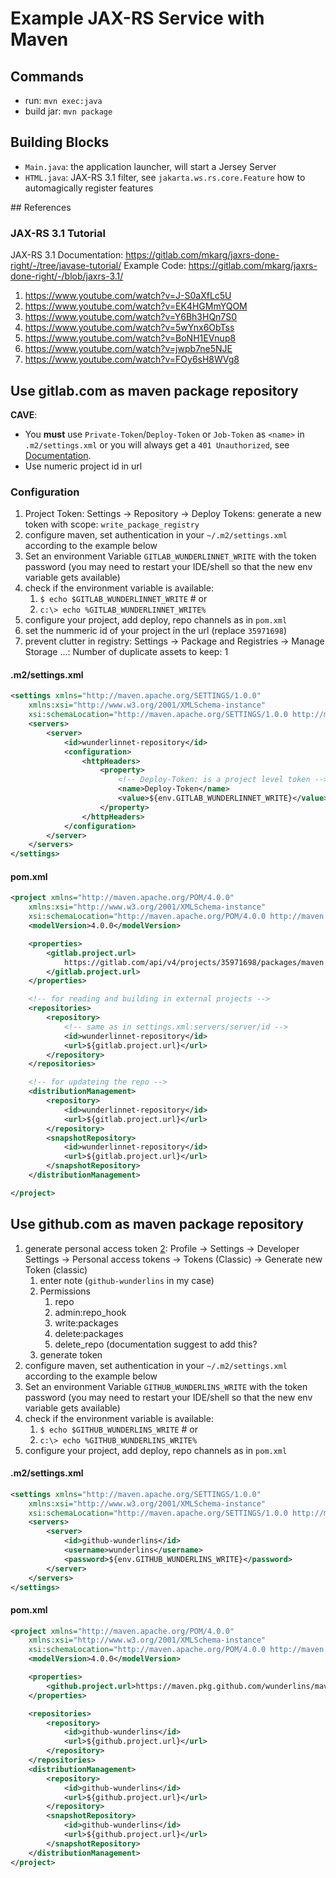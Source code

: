 # Example JAX-RS Service with Maven

## Commands

- run: `mvn exec:java`
- build jar: `mvn package`

## Building Blocks

- `Main.java`: the application launcher, will start a Jersey Server
- `HTML.java`: JAX-RS 3.1 filter, see `jakarta.ws.rs.core.Feature` how to automagically register features

## References

### JAX-RS 3.1 Tutorial

JAX-RS 3.1 Documentation: https://gitlab.com/mkarg/jaxrs-done-right/-/tree/javase-tutorial/
Example Code: https://gitlab.com/mkarg/jaxrs-done-right/-/blob/jaxrs-3.1/

1. https://www.youtube.com/watch?v=J-S0aXfLc5U
2. https://www.youtube.com/watch?v=EK4HGMmYQOM
3. https://www.youtube.com/watch?v=Y6Bh3HQn7S0
4. https://www.youtube.com/watch?v=5wYnx6ObTss
5. https://www.youtube.com/watch?v=BoNH1EVnup8
6. https://www.youtube.com/watch?v=jwpb7ne5NJE
7. https://www.youtube.com/watch?v=FOy6sH8WVg8

## Use gitlab.com as maven package repository

**CAVE**: 
- You **must** use `Private-Token`/`Deploy-Token` or `Job-Token` as `<name>` in `.m2/settings.xml` or you will always get a `401 Unauthorized`, see [Documentation][1].
- Use numeric project id in url

### Configuration

1. Project Token: Settings → Repository → Deploy Tokens: generate a new token with scope: `write_package_registry`
2. configure maven, set authentication in your `~/.m2/settings.xml` according to the example below
3. Set an environment Variable `GITLAB_WUNDERLINNET_WRITE` with the token password (you may need to restart your IDE/shell so that the new env variable gets available)
4. check if the environment variable is available: 
   1. `$ echo $GITLAB_WUNDERLINNET_WRITE` # or
   2. `c:\> echo %GITLAB_WUNDERLINNET_WRITE%`
5. configure your project, add deploy, repo channels as in `pom.xml`
6. set the nummeric id of your project in the url (replace `35971698`)
7. prevent clutter in registry: Settings → Package and Registries → Manage Storage ...: Number of duplicate assets to keep: 1

#### .m2/settings.xml

```xml
<settings xmlns="http://maven.apache.org/SETTINGS/1.0.0"
	xmlns:xsi="http://www.w3.org/2001/XMLSchema-instance"
	xsi:schemaLocation="http://maven.apache.org/SETTINGS/1.0.0 http://maven.apache.org/xsd/settings-1.0.0.xsd">
	<servers>
		<server>
			<id>wunderlinnet-repository</id>
			<configuration>
				<httpHeaders>
					<property>
						<!-- Deploy-Token: is a project level token -->
						<name>Deploy-Token</name>
						<value>${env.GITLAB_WUNDERLINNET_WRITE}</value>
					</property>
				</httpHeaders>
			</configuration>
		</server>
	</servers>
</settings>
```
#### pom.xml

```xml
<project xmlns="http://maven.apache.org/POM/4.0.0"
    xmlns:xsi="http://www.w3.org/2001/XMLSchema-instance"
    xsi:schemaLocation="http://maven.apache.org/POM/4.0.0 http://maven.apache.org/xsd/maven-4.0.0.xsd">
    <modelVersion>4.0.0</modelVersion>

    <properties>
        <gitlab.project.url>
            https://gitlab.com/api/v4/projects/35971698/packages/maven
        </gitlab.project.url>
    </properties>

    <!-- for reading and building in external projects -->
    <repositories>
        <repository>
            <!-- same as in settings.xml:servers/server/id -->
            <id>wunderlinnet-repository</id>
            <url>${gitlab.project.url}</url>
        </repository>
    </repositories>

    <!-- for updateing the repo -->
    <distributionManagement>
        <repository>
            <id>wunderlinnet-repository</id>
            <url>${gitlab.project.url}</url>
        </repository>
        <snapshotRepository>
            <id>wunderlinnet-repository</id>
            <url>${gitlab.project.url}</url>
        </snapshotRepository>
    </distributionManagement>

</project>
```


## Use github.com as maven package repository

1. generate personal access token [2]: Profile → Settings → Developer Settings → Personal access tokens → Tokens (Classic) → Generate new Token (classic)
   1. enter note (`github-wunderlins` in my case)
   2. Permissions
      1. repo
      2. admin:repo_hook
      3. write:packages
      4. delete:packages
      5. delete_repo (documentation suggest to add this?
   3. generate token
2. configure maven, set authentication in your `~/.m2/settings.xml` according to the example below
3. Set an environment Variable `GITHUB_WUNDERLINS_WRITE` with the token password (you may need to restart your IDE/shell so that the new env variable gets available)
4. check if the environment variable is available: 
   1. `$ echo $GITHUB_WUNDERLINS_WRITE` # or
   2. `c:\> echo %GITHUB_WUNDERLINS_WRITE%`
5. configure your project, add deploy, repo channels as in `pom.xml`

#### .m2/settings.xml

```xml
<settings xmlns="http://maven.apache.org/SETTINGS/1.0.0"
	xmlns:xsi="http://www.w3.org/2001/XMLSchema-instance"
	xsi:schemaLocation="http://maven.apache.org/SETTINGS/1.0.0 http://maven.apache.org/xsd/settings-1.0.0.xsd">
	<servers>
		<server>
			<id>github-wunderlins</id>
			<username>wunderlins</username>
			<password>${env.GITHUB_WUNDERLINS_WRITE}</password>
		</server>
	</servers>
</settings>
```

#### pom.xml

```xml
<project xmlns="http://maven.apache.org/POM/4.0.0"
    xmlns:xsi="http://www.w3.org/2001/XMLSchema-instance"
    xsi:schemaLocation="http://maven.apache.org/POM/4.0.0 http://maven.apache.org/xsd/maven-4.0.0.xsd">
    <modelVersion>4.0.0</modelVersion>

    <properties>
        <github.project.url>https://maven.pkg.github.com/wunderlins/maven-public</github.project.url>
    </properties>

    <repositories>
        <repository>
            <id>github-wunderlins</id>
            <url>${github.project.url}</url>
        </repository>
    </repositories>
    <distributionManagement>
        <repository>
            <id>github-wunderlins</id>
            <url>${github.project.url}</url>
        </repository>
        <snapshotRepository>
            <id>github-wunderlins</id>
            <url>${github.project.url}</url>
        </snapshotRepository>
    </distributionManagement>
</project>
```

[1]: https://docs.gitlab.com/ee/user/packages/maven_repository/#edit-the-settingsxml
[2]: https://docs.github.com/en/authentication/keeping-your-account-and-data-secure/creating-a-personal-access-token#creating-a-personal-access-token-classic